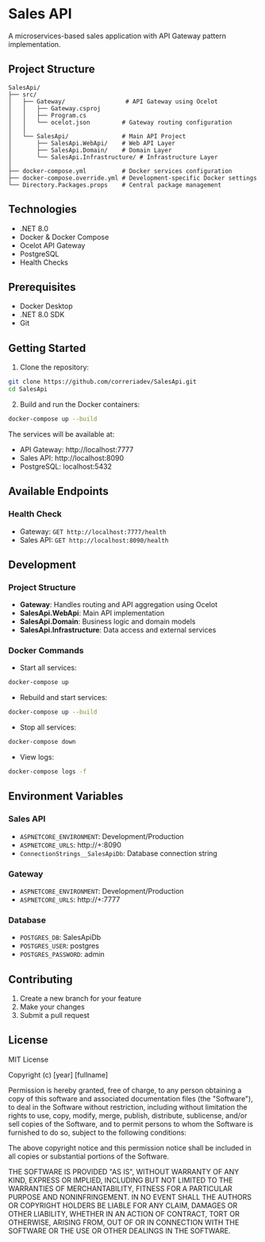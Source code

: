 # Sales API

A microservices-based sales application with API Gateway pattern implementation.

## Project Structure

```
SalesApi/
├── src/
│   ├── Gateway/                 # API Gateway using Ocelot
│   │   ├── Gateway.csproj
│   │   ├── Program.cs
│   │   └── ocelot.json         # Gateway routing configuration
│   │
│   └── SalesApi/               # Main API Project
│       ├── SalesApi.WebApi/    # Web API Layer
│       ├── SalesApi.Domain/    # Domain Layer
│       └── SalesApi.Infrastructure/ # Infrastructure Layer
│
├── docker-compose.yml          # Docker services configuration
├── docker-compose.override.yml # Development-specific Docker settings
└── Directory.Packages.props    # Central package management
```

## Technologies

- .NET 8.0
- Docker & Docker Compose
- Ocelot API Gateway
- PostgreSQL
- Health Checks

## Prerequisites

- Docker Desktop
- .NET 8.0 SDK
- Git

## Getting Started

1. Clone the repository:
```bash
git clone https://github.com/correriadev/SalesApi.git
cd SalesApi
```

2. Build and run the Docker containers:
```bash
docker-compose up --build
```

The services will be available at:
- API Gateway: http://localhost:7777
- Sales API: http://localhost:8090
- PostgreSQL: localhost:5432

## Available Endpoints

### Health Check
- Gateway: `GET http://localhost:7777/health`
- Sales API: `GET http://localhost:8090/health`

## Development

### Project Structure
- **Gateway**: Handles routing and API aggregation using Ocelot
- **SalesApi.WebApi**: Main API implementation
- **SalesApi.Domain**: Business logic and domain models
- **SalesApi.Infrastructure**: Data access and external services

### Docker Commands

- Start all services:
```bash
docker-compose up
```

- Rebuild and start services:
```bash
docker-compose up --build
```

- Stop all services:
```bash
docker-compose down
```

- View logs:
```bash
docker-compose logs -f
```

## Environment Variables

### Sales API
- `ASPNETCORE_ENVIRONMENT`: Development/Production
- `ASPNETCORE_URLS`: http://+:8090
- `ConnectionStrings__SalesApiDb`: Database connection string

### Gateway
- `ASPNETCORE_ENVIRONMENT`: Development/Production
- `ASPNETCORE_URLS`: http://+:7777

### Database
- `POSTGRES_DB`: SalesApiDb
- `POSTGRES_USER`: postgres
- `POSTGRES_PASSWORD`: admin

## Contributing

1. Create a new branch for your feature
2. Make your changes
3. Submit a pull request

## License

MIT License

Copyright (c) [year] [fullname]

Permission is hereby granted, free of charge, to any person obtaining a copy
of this software and associated documentation files (the "Software"), to deal
in the Software without restriction, including without limitation the rights
to use, copy, modify, merge, publish, distribute, sublicense, and/or sell
copies of the Software, and to permit persons to whom the Software is
furnished to do so, subject to the following conditions:

The above copyright notice and this permission notice shall be included in all
copies or substantial portions of the Software.

THE SOFTWARE IS PROVIDED "AS IS", WITHOUT WARRANTY OF ANY KIND, EXPRESS OR
IMPLIED, INCLUDING BUT NOT LIMITED TO THE WARRANTIES OF MERCHANTABILITY,
FITNESS FOR A PARTICULAR PURPOSE AND NONINFRINGEMENT. IN NO EVENT SHALL THE
AUTHORS OR COPYRIGHT HOLDERS BE LIABLE FOR ANY CLAIM, DAMAGES OR OTHER
LIABILITY, WHETHER IN AN ACTION OF CONTRACT, TORT OR OTHERWISE, ARISING FROM,
OUT OF OR IN CONNECTION WITH THE SOFTWARE OR THE USE OR OTHER DEALINGS IN THE
SOFTWARE.
